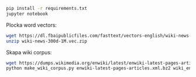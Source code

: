 ```bash
pip install -r requirements.txt
jupyter notebook
```

Plocka word vectors:
```bash
wget https://dl.fbaipublicfiles.com/fasttext/vectors-english/wiki-news-300d-1M.vec.zip
unzip wiki-news-300d-1M.vec.zip
```


Skapa wiki corpus:
```bash
wget https://dumps.wikimedia.org/enwiki/latest/enwiki-latest-pages-articles.xml.bz2
python make_wiki_corpus.py enwiki-latest-pages-articles.xml.bz2 wiki_en.txt
```